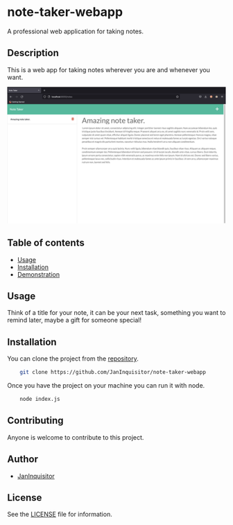 # note-taker-webapp

A professional web application for taking notes.

## Description

This is a web app for taking notes wherever you are and whenever you want.

![main page](./img/img1.png)

## Table of contents

* [Usage](#Usage)
* [Installation](#Installation)
* [Demonstration](#Demonstration)

## Usage

Think of a title for your note, it can be your next task, something you want to remind later, maybe 
a gift for someone special!

## Installation

You can clone the project from the [repository](https://github.com/JanInquisitor/note-taker-webapp).
```bash
    git clone https://github.com/JanInquisitor/note-taker-webapp
```

Once you have the project on your machine you can run it with node.
```bash
    node index.js
```

## Contributing

Anyone is welcome to contribute to this project.


## Author

* [JanInquisitor](https://github.com/JanInquisitor)

## License

See the [LICENSE](https://github.com/JanInquisitor) file for information.
